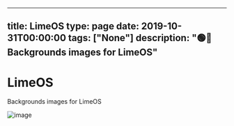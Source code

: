 
---
title: LimeOS
type: page
date: 2019-10-31T00:00:00
tags: ["None"]
description: "🟢🍋 Backgrounds images for LimeOS"
---


# LimeOS
Backgrounds images for LimeOS

![image](https://user-images.githubusercontent.com/35516367/185853004-74e4aac6-d8ed-451e-97da-ea720e87228e.png)
